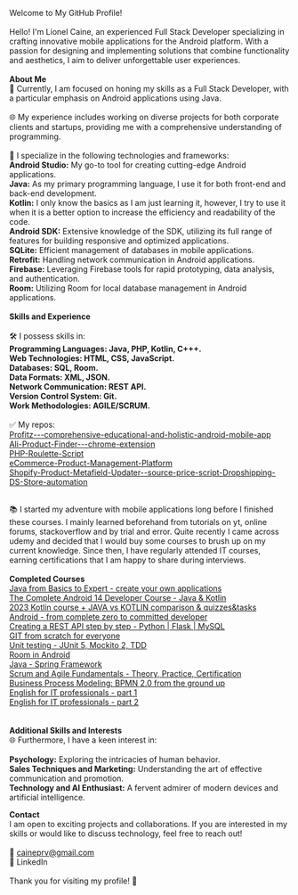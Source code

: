 
Welcome to My GitHub Profile!<br><br>
Hello! I'm Lionel Caine, an experienced Full Stack Developer specializing in crafting innovative mobile applications for the Android platform. With a passion for designing and implementing solutions that combine functionality and aesthetics, I aim to deliver unforgettable user experiences.
<br><br>
<b>About Me</b><br>
🚀 Currently, I am focused on honing my skills as a Full Stack Developer, with a particular emphasis on Android applications using Java.
<br><br>
🌐 My experience includes working on diverse projects for both corporate clients and startups, providing me with a comprehensive understanding of programming.
<br><br>
🔧 I specialize in the following technologies and frameworks:
<br>
<b>Android Studio:</b> My go-to tool for creating cutting-edge Android applications.<br>
<b>Java:</b>  As my primary programming language, I use it for both front-end and back-end development.<br>
<b>Kotlin:</b>  I only know the basics as I am just learning it, however, I try to use it when it is a better option to increase the efficiency and readability of the code.<br>
<b>Android SDK:</b>  Extensive knowledge of the SDK, utilizing its full range of features for building responsive and optimized applications.<br>
<b>SQLite:</b>  Efficient management of databases in mobile applications.<br>
<b>Retrofit:</b>  Handling network communication in Android applications.<br>
<b>Firebase:</b>  Leveraging Firebase tools for rapid prototyping, data analysis, and authentication.<br>
<b>Room:</b>  Utilizing Room for local database management in Android applications.
<br><br>
<b>Skills and Experience</b><br>
<br>
🛠️ I possess skills in:<br>
<b>Programming Languages: Java, PHP, Kotlin, C+++.</b><br>
<b>Web Technologies: HTML, CSS, JavaScript.</b><br>
<b>Databases: SQL, Room.</b><br>
<b>Data Formats: XML, JSON.</b><br>
<b>Network Communication: REST API.</b><br>
<b>Version Control System: Git.</b><br>
<b>Work Methodologies: AGILE/SCRUM.</b><br>
<br>
✅ My repos:<br>
<a href="https://github.com/LionelCainePortfolio/Profitz---comprehensive-educational-and-holistic-android-mobile-app">Profitz---comprehensive-educational-and-holistic-android-mobile-app</a><br>
<a href="https://github.com/LionelCainePortfolio/Ali-Product-Finder---chrome-extension">Ali-Product-Finder---chrome-extension</a><br>
<a href="https://github.com/LionelCainePortfolio/PHP-Roulette-Script">PHP-Roulette-Script</a><br>
<a href="https://github.com/LionelCainePortfolio/eCommerce-Product-Management-Platform">eCommerce-Product-Management-Platform</a><br>
<a href="https://github.com/LionelCainePortfolio/Shopify-Product-Metafield-Updater--source-price-script-Dropshipping-DS-Store-automation-">Shopify-Product-Metafield-Updater--source-price-script-Dropshipping-DS-Store-automation</a>

<br>
📚 I started my adventure with mobile applications long before I finished these courses. I mainly learned beforehand from tutorials on yt, online forums, stackoverflow and by trial and error. Quite recently I came across udemy and decided that I would buy some courses to brush up on my current knowledge. Since then, I have regularly attended IT courses, earning certifications that I am happy to share during interviews.
<br><br>
<b>Completed Courses</b><br>
<a href="https://www.udemy.com/certificate/UC-527c888d-0c9e-4aa6-b33d-8409d8934036/">Java from Basics to Expert - create your own applications</a><br>
<a href="https://www.udemy.com/certificate/UC-373b1139-d587-4586-9484-81a0f1efa9d0/">The Complete Android 14 Developer Course - Java & Kotlin</a><br>
<a href="https://www.udemy.com/certificate/UC-a3b5ae87-59ff-4319-a68b-6943ec4cb4e5/">2023 Kotlin course + JAVA vs KOTLIN comparison & quizzes&tasks</a><br>
<a href="https://www.udemy.com/certificate/UC-e0aa7fe8-3f3d-4a81-a601-c33e708bc776/">Android - from complete zero to committed developer</a><br>
<a href="https://www.udemy.com/certificate/UC-dd58cd29-805d-4716-8cec-24ccaa02057d/">Creating a REST API step by step - Python | Flask | MySQL</a><br>
<a href="https://www.udemy.com/certificate/UC-8cb24643-0e27-4463-bc60-a73b9b9d5987/">GIT from scratch for everyone</a><br>
<a href="https://www.udemy.com/certificate/UC-1f24d589-587a-4172-9674-659dc4664aeb/">Unit testing - JUnit 5, Mockito 2, TDD</a><br>
<a href="https://www.udemy.com/certificate/UC-05480547-facc-46cb-98e5-7988c1f81d98/">Room in Android</a><br>
<a href="https://www.udemy.com/certificate/UC-04ffd125-c601-4b10-b655-c23d871ebc7a/">Java - Spring Framework</a><br>
<a href="https://www.udemy.com/certificate/UC-55cef625-6fb3-4c54-8b6f-4fcfa4cec5de/">Scrum and Agile Fundamentals - Theory, Practice, Certification</a><br>
<a href="https://www.udemy.com/certificate/UC-405241cf-4640-44c0-9de0-971702666bfe/">Business Process Modeling: BPMN 2.0 from the ground up</a><br>
<a href="https://www.udemy.com/certificate/UC-f449787b-d2ff-4c80-9d01-be5c7a52387d/">English for IT professionals - part 1</a><br>
<a href="https://www.udemy.com/certificate/UC-beb746a1-effc-486b-bf2b-6b7ad05e4dfb/">English for IT professionals - part 2</a><br>
<br><br>
<b>Additional Skills and Interests</b><br>
🌐 Furthermore, I have a keen interest in:
<br><br>
<b>Psychology:</b> Exploring the intricacies of human behavior.<br>
<b>Sales Techniques and Marketing:</b> Understanding the art of effective communication and promotion.<br>
<b>Technology and AI Enthusiast:</b> A fervent admirer of modern devices and artificial intelligence.<br>

<b>Contact</b><br>
I am open to exciting projects and collaborations. If you are interested in my skills or would like to discuss technology, feel free to reach out!
<br><br>
📧 caineprv@gmail.com<br>
🔗 LinkedIn
<br><br>
Thank you for visiting my profile! 🚀
